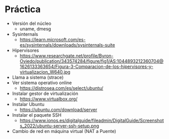 # Práctica

- Versión del núcleo
  - uname, dmesg
- Sysinternals
  - https://learn.microsoft.com/es-es/sysinternals/downloads/sysinternals-suite
- Hipervisores
  - https://www.researchgate.net/profile/Byron-Oviedo/publication/343574284/figure/fig1/AS:1044893212360704@1626133363654/Figura-3-Comparacion-de-los-hipervisores-y-virtualizacion_W640.jpg
- Llama a sistema (strace)
- Ver sistema operativo online
  - https://distrosea.com/es/select/ubuntu/
- Instalar gestor de virtualización
  - https://www.virtualbox.org/
- Instalar Ubuntu
  - https://ubuntu.com/download/server
- Instalar el paquete SSH
  - https://www.ionos.es/digitalguide/fileadmin/DigitalGuide/Screenshots_2022/ubuntu-server-ssh-setup.png
- Cambio de red en máquina virtual (NAT a Puente)
